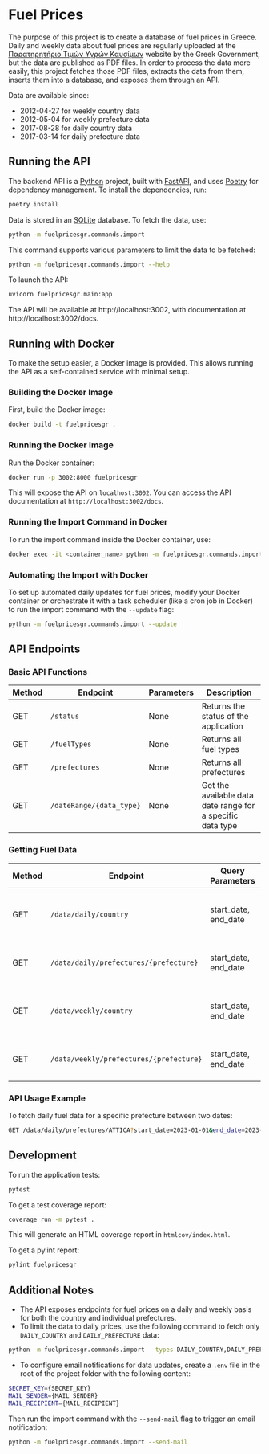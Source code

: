 # Fuel Prices

The purpose of this project is to create a database of fuel prices in Greece. Daily and weekly data about fuel prices are regularly uploaded at the [Παρατηρητήριο Τιμών Υγρών Καυσίμων](http://www.fuelprices.gr) website by the Greek Government, but the data are published as PDF files. In order to process the data more easily, this project fetches those PDF files, extracts the data from them, inserts them into a database, and exposes them through an API.

Data are available since:

* 2012-04-27 for weekly country data
* 2012-05-04 for weekly prefecture data
* 2017-08-28 for daily country data
* 2017-03-14 for daily prefecture data

## Running the API

The backend API is a [Python](https://www.python.org) project, built with [FastAPI](https://fastapi.tiangolo.com), and uses [Poetry](https://python-poetry.org) for dependency management. To install the dependencies, run:

```sh
poetry install
```

Data is stored in an [SQLite](https://www.sqlite.org) database. To fetch the data, use:

```sh
python -m fuelpricesgr.commands.import
```

This command supports various parameters to limit the data to be fetched:

```sh
python -m fuelpricesgr.commands.import --help
```

To launch the API:

```sh
uvicorn fuelpricesgr.main:app
```

The API will be available at http://localhost:3002, with documentation at http://localhost:3002/docs.

## Running with Docker

To make the setup easier, a Docker image is provided. This allows running the API as a self-contained service with minimal setup.

### Building the Docker Image

First, build the Docker image:

```sh
docker build -t fuelpricesgr .
```

### Running the Docker Image

Run the Docker container:

```sh
docker run -p 3002:8000 fuelpricesgr
```

This will expose the API on `localhost:3002`. You can access the API documentation at `http://localhost:3002/docs`.

### Running the Import Command in Docker

To run the import command inside the Docker container, use:

```sh
docker exec -it <container_name> python -m fuelpricesgr.commands.import --start-date {YYYY-MM-DD} --end-date {YYYY-MM-DD}
```

### Automating the Import with Docker

To set up automated daily updates for fuel prices, modify your Docker container or orchestrate it with a task scheduler (like a cron job in Docker) to run the import command with the `--update` flag:

```sh
python -m fuelpricesgr.commands.import --update
```

## API Endpoints

### Basic API Functions

| Method | Endpoint | Parameters | Description |
| ------ | -------- | ---------- | ----------- |
| GET    | `/status` | None       | Returns the status of the application |
| GET    | `/fuelTypes` | None   | Returns all fuel types |
| GET    | `/prefectures` | None | Returns all prefectures |
| GET    | `/dateRange/{data_type}` | None | Get the available data date range for a specific data type |

### Getting Fuel Data

| Method | Endpoint                                | Query Parameters     | Description                                 |
| ------ | --------------------------------------- | -------------------- | ------------------------------------------- |
| GET    | `/data/daily/country`                   | start_date, end_date | Returns the daily country data (for Greece) |
| GET    | `/data/daily/prefectures/{prefecture}`  | start_date, end_date | Returns the daily prefecture data           |
| GET    | `/data/weekly/country`                  | start_date, end_date | Returns the weekly country data (for Greece)|
| GET    | `/data/weekly/prefectures/{prefecture}` | start_date, end_date | Returns the weekly prefecture data          |

### API Usage Example

To fetch daily fuel data for a specific prefecture between two dates:

```sh
GET /data/daily/prefectures/ATTICA?start_date=2023-01-01&end_date=2023-01-31
```

## Development

To run the application tests:

```sh
pytest
```

To get a test coverage report:

```sh
coverage run -m pytest .
```

This will generate an HTML coverage report in `htmlcov/index.html`.

To get a pylint report:

```sh
pylint fuelpricesgr
```

## Additional Notes

- The API exposes endpoints for fuel prices on a daily and weekly basis for both the country and individual prefectures.
- To limit the data to daily prices, use the following command to fetch only `DAILY_COUNTRY` and `DAILY_PREFECTURE` data:

```sh
python -m fuelpricesgr.commands.import --types DAILY_COUNTRY,DAILY_PREFECTURE --start-date {YYYY-MM-DD} --end-date {YYYY-MM-DD}
```

- To configure email notifications for data updates, create a `.env` file in the root of the project folder with the following content:

```sh
SECRET_KEY={SECRET_KEY}
MAIL_SENDER={MAIL_SENDER}
MAIL_RECIPIENT={MAIL_RECIPIENT}
```

Then run the import command with the `--send-mail` flag to trigger an email notification:

```sh
python -m fuelpricesgr.commands.import --send-mail
```

